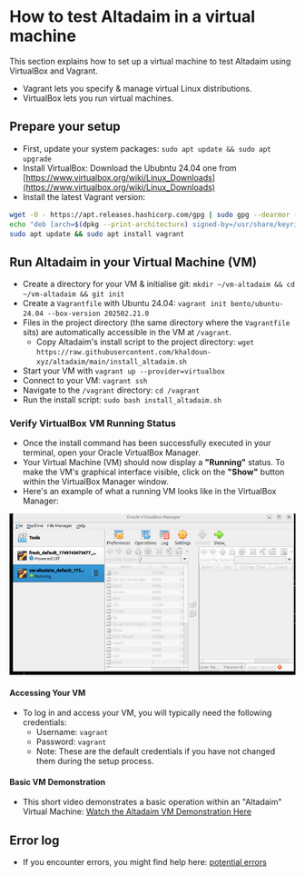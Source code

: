 # How to test Altadaim in a virtual machine

This section explains how to set up a virtual machine to test Altadaim
using VirtualBox and Vagrant.

- Vagrant lets you specify & manage virtual Linux distributions.
- VirtualBox lets you run virtual machines.

## Prepare your setup

- First, update your system packages: `sudo apt update && sudo apt upgrade`
- Install VirtualBox: Download the Ububntu 24.04 one from [https://www.virtualbox.org/wiki/Linux_Downloads](https://www.virtualbox.org/wiki/Linux_Downloads)
- Install the latest Vagrant version:

``` bash
wget -O - https://apt.releases.hashicorp.com/gpg | sudo gpg --dearmor -o /usr/share/keyrings/hashicorp-archive-keyring.gpg
echo "deb [arch=$(dpkg --print-architecture) signed-by=/usr/share/keyrings/hashicorp-archive-keyring.gpg] https://apt.releases.hashicorp.com $(grep -oP '(?<=UBUNTU_CODENAME=).*' /etc/os-release || lsb_release -cs) main" | sudo tee /etc/apt/sources.list.d/hashicorp.list
sudo apt update && sudo apt install vagrant
```

## Run Altadaim in your Virtual Machine (VM)

- Create a directory for your VM & initialise git:
  `mkdir ~/vm-altadaim && cd ~/vm-altadaim && git init`
- Create a `Vagrantfile` with Ubuntu 24.04:
  `vagrant init bento/ubuntu-24.04 --box-version 202502.21.0`
- Files in the project directory (the same directory where the `Vagrantfile` sits)
  are automatically accessible in the VM at `/vagrant`.
  - Copy Altadaim's install script to the project directory:
    `wget https://raw.githubusercontent.com/khaldoun-xyz/altadaim/main/install_altadaim.sh`
- Start your VM with `vagrant up --provider=virtualbox`
- Connect to your VM: `vagrant ssh`
- Navigate to the `/vagrant` directory: `cd /vagrant`
- Run the install script: `sudo bash install_altadaim.sh`

### Verify VirtualBox VM Running Status

- Once the install command has been successfully executed in your terminal,
  open your Oracle VirtualBox Manager.
- Your Virtual Machine (VM) should now display a **"Running"** status.
  To make the VM's graphical interface visible,
  click on the **"Show"** button within the VirtualBox Manager window.
- Here's an example of what a running VM looks like in the VirtualBox Manager:

![VirtualBox VM Running Status Screenshot](../img/screenshot-vm-manager.png)

#### Accessing Your VM

- To log in and access your VM, you will typically need the following credentials:
  - Username: `vagrant`
  - Password: `vagrant`
  - Note: These are the default credentials if you have
    not changed them during the setup process.

#### Basic VM Demonstration

- This short video demonstrates a basic operation within an "Altadaim" Virtual Machine:
  [Watch the Altadaim VM Demonstration Here](https://www.loom.com/share/2db65f3ce37543589a6ce449e25431f0?sid=a37d8fcb-6b9e-4629-bb90-6ff9f4a73f1d)
  
## Error log

- If you encounter errors, you might find help here: [potential errors](/docs/potential_errors.md)
